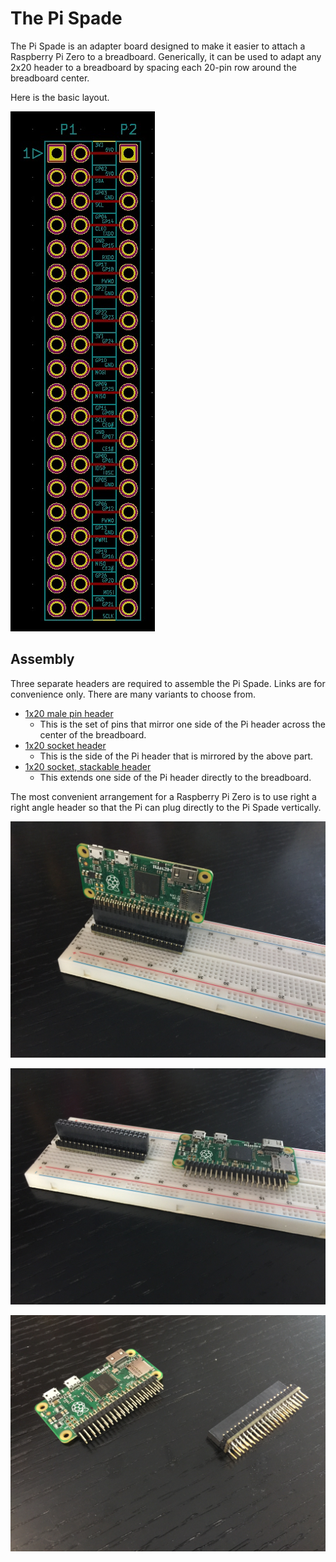 # The Pi Spade

The Pi Spade is an adapter board designed to make it easier to attach a Raspberry Pi Zero to a breadboard. Generically, it can be used to adapt any 2x20 header to a breadboard by spacing each 20-pin row around the breadboard center.

Here is the basic layout.

![Basic Layout](./img/pi-spade-layout.jpg "Basic Layout")

## Assembly

Three separate headers are required to assemble the Pi Spade. Links are for convenience only. There are many variants to choose from.

* [1x20 male pin header](https://www.digikey.com/product-detail/en/adam-tech/PH1-20-UA/2057-PH1-20-UA-ND/9830398)
	- This is the set of pins that mirror one side of the Pi header across the center of the breadboard.
* [1x20 socket header](https://www.digikey.com/product-detail/en/sullins-connector-solutions/PPTC201LFBN-RC/S7018-ND/810158)
	- This is the side of the Pi header that is mirrored by the above part.
* [1x20 socket, stackable header](https://www.digikey.com/product-detail/en/samtec-inc/SSQ-120-03-T-S/SAM1206-20-ND/1111938)
	- This extends one side of the Pi header directly to the breadboard.

The most convenient arrangement for a Raspberry Pi Zero is to use right a right angle header so that the Pi can plug directly to the Pi Spade vertically.

![Fully Assembled View](./img/pi-spade-full.jpg "Fully Assembled View")

![Separate Parts View](./img/pi-spade-part.jpg "Separate Parts View 1")

![Separate Parts View](./img/pi-spade-assembly.jpg "Separate Parts View 2")

